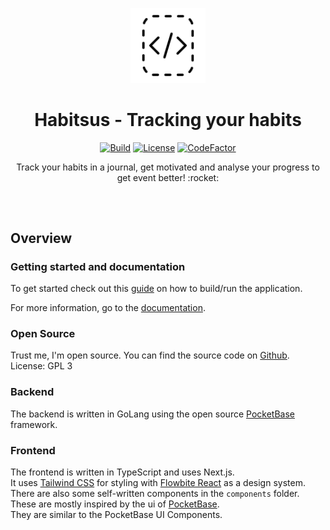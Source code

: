 <p align="center">
    <a href="https://github.com/bfhmea4/mea4_01_habits">
        <img height="120px" src="./assets/habitsus_example_logo.png" />
    </a>
    <h1 align="center">
        Habitsus - Tracking your habits
    </h1>
</p>

<p align="center">
  <a href="https://github.com/bfhmea4/mea4_01_habits/issues"><img
    src="https://img.shields.io/github/issues/bfhmea4/mea4_01_habits"
    alt="Build"
  /></a>
  <a href="https://github.com/bfhmea4/mea4_01_habits"><img
    src="https://img.shields.io/github/license/bfhmea4/mea4_01_habits"
    alt="License"
  /></a>
  <a href="https://www.codefactor.io/repository/github/bfhmea4/mea4_01_habits"><img src="https://www.codefactor.io/repository/github/bfhmea4/mea4_01_habits/badge" alt="CodeFactor" /></a>
</p>

<p align="center">
  Track your habits in a journal, get motivated and analyse your progress to get event better! :rocket:
</p>

<h2></h2>
<p>&nbsp;</p>

## Overview
### Getting started and documentation

To get started check out this [guide](https://bfhmea4.github.io/mea4_01_habits/getting-started/) on how to build/run the application.

For more information, go to the [documentation](https://bfhmea4.github.io/mea4_01_habits/).

### Open Source

Trust me, I'm open source.
You can find the source code on [Github](https://github.com/bfhmea4/mea4_01_habits).  
License: GPL 3

### Backend

The backend is written in GoLang using the open source [PocketBase](https://github.com/pocketbase/pocketbase) framework.

### Frontend

The frontend is written in TypeScript and uses Next.js.  
It uses [Tailwind CSS](https://tailwindcss.com/) for styling with [Flowbite React](https://flowbite-react.com) as a design system.  
There are also some self-written components in the `components` folder.  
These are mostly inspired by the ui of [PocketBase](https://pocketbase.io).    
They are similar to the PocketBase UI Components.

